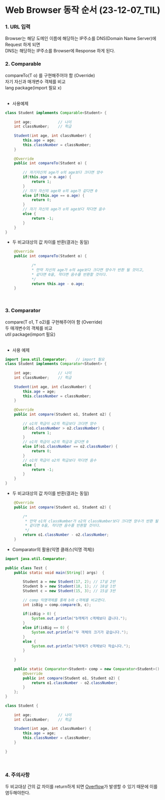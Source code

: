# Web Browser 동작 순서 (23-12-07_TIL)

<h3>1. URL 입력</h3>
Browser는 해당 도메인 이름에 해당하는 IP주소를 DNS(Domain Name Server)에 Request 하게 되면<br>
DNS는 해당하는 IP주소를 Browser에 Response 하게 된다.


<h3>2. Comparable</h3>

compareTo(T o) 를 구현해주어야 함 (Override)<br>
자기 자신과 매개변수 객체를 비교<br>
lang package(import 필요 x)<br><br>


- 사용예제
```java
class Student implements Comparable<Student> {
 
	int age;			// 나이
	int classNumber;	// 학급
	
	Student(int age, int classNumber) {
		this.age = age;
		this.classNumber = classNumber;
	}
	
	@Override
	public int compareTo(Student o) {
    
		// 자기자신의 age가 o의 age보다 크다면 양수
		if(this.age > o.age) {
			return 1;
		}
		// 자기 자신의 age와 o의 age가 같다면 0
		else if(this.age == o.age) {
			return 0;
		}
		// 자기 자신의 age가 o의 age보다 작다면 음수
		else {
			return -1;
		}
	}
}
```
- 두 비교대상의 값 차이를 반환(결과는 동일)
```java
    @Override
    public int compareTo(Student o) {
    
            /*
            * 만약 자신의 age가 o의 age보다 크다면 양수가 반환 될 것이고,
            * 같다면 0을, 작다면 음수를 반환할 것이다.
            */
            return this.age - o.age;
    }
```
<br>
<h3>3. Comparator</h3>

compare(T o1, T o2)를 구현해주어야 함 (Override)<br>
두 매개변수의 객체를 비교<br>
util package(import 필요)<br><br>


- 사용 예제
```java
import java.util.Comparator;	// import 필요
class Student implements Comparator<Student> {
 
	int age;			// 나이
	int classNumber;	// 학급
	
	Student(int age, int classNumber) {
		this.age = age;
		this.classNumber = classNumber;
	}
	
	@Override
	public int compare(Student o1, Student o2) {
    
		// o1의 학급이 o2의 학급보다 크다면 양수
		if(o1.classNumber > o2.classNumber) {
			return 1;
		}
		// o1의 학급이 o2의 학급과 같다면 0
		else if(o1.classNumber == o2.classNumber) {
			return 0;
		}
		// o1의 학급이 o2의 학급보다 작다면 음수
		else {
			return -1;
		}
	}
}
```
- 두 비교대상의 값 차이를 반환(결과는 동일)
```java
	@Override
	public int compare(Student o1, Student o2) {
 
		/*
		 * 만약 o1의 classNumber가 o2의 classNumber보다 크다면 양수가 반환 될 것이고,
		 * 같다면 0을, 작다면 음수를 반환할 것이다.
		 */
		return o1.classNumber - o2.classNumber;
	}
```
- Comparator의 활용(익명 클래스(익명 객체))
```java
import java.util.Comparator;
 
public class Test {
	public static void main(String[] args)  {
 
		Student a = new Student(17, 2);	// 17살 2반
		Student b = new Student(18, 1);	// 18살 1반
		Student c = new Student(15, 3);	// 15살 3반
			
		// comp 익명객체를 통해 b와 c객체를 비교한다.
		int isBig = comp.compare(b, c);
		
		if(isBig > 0) {
			System.out.println("b객체가 c객체보다 큽니다.");
		}
		else if(isBig == 0) {
			System.out.println("두 객체의 크기가 같습니다.");
		}
		else {
			System.out.println("b객체가 c객체보다 작습니다.");
		}
		
	}
	
	public static Comparator<Student> comp = new Comparator<Student>() {
		@Override
		public int compare(Student o1, Student o2) {
			return o1.classNumber - o2.classNumber;
		}
	};
}
 
class Student {
 
	int age;			// 나이
	int classNumber;	// 학급
	
	Student(int age, int classNumber) {
		this.age = age;
		this.classNumber = classNumber;
	}
	
}
```
<br>
<h3>4. 주의사항</h3>

두 비교대상 간의 값 차이를 return하게 되면
<u>Overflow</u>가 발생할 수 있기 때문에 이를 염두해야한다.
